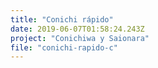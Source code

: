 ```yaml
---
title: "Conichi rápido"
date: 2019-06-07T01:58:24.243Z
project: "Conichiwa y Saionara"
file: "conichi-rapido-c"
---
```

